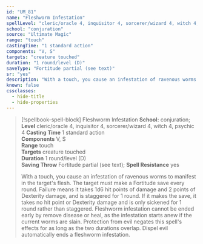 ```yaml
---
id: "UM_81"
name: "Fleshworm Infestation"
spellLevel: "cleric/oracle 4, inquisitor 4, sorcerer/wizard 4, witch 4, psychic 4"
school: "conjuration"
source: "Ultimate Magic"
range: "touch"
castingTime: "1 standard action"
components: "V, S"
targets: "creature touched"
duration: "1 round/level (D)"
saveType: "Fortitude partial (see text)"
sr: "yes"
description: "With a touch, you cause an infestation of ravenous worms to manifest in the target's flesh. The target must make a Fortitude save every round. Failure means it takes 1d6 hit points of damage and 2 points of Dexterity damage, and is staggered for 1 round. If it makes the save, it takes no hit point or Dexterity damage and is only sickened for 1 round rather than staggered. Fleshworm infestation cannot be ended early by remove disease or heal, as the infestation starts anew if the current worms are slain. Protection from evil negates this spell's effects for as long as the two durations overlap.  Dispel evil automatically ends a fleshworm infestation."
known: false
cssclasses:
  - hide-title
  - hide-properties
---
```


> [!spellbook-spell-block] Fleshworm Infestation
> **School:** conjuration; **Level** cleric/oracle 4, inquisitor 4, sorcerer/wizard 4, witch 4, psychic 4
> **Casting Time** 1 standard action  
> **Components** V, S  
> **Range** touch  
> **Targets** creature touched  
> **Duration** 1 round/level (D)  
> **Saving Throw** Fortitude partial (see text); **Spell Resistance** yes
> 
> With a touch, you cause an infestation of ravenous worms to manifest in the target's flesh. The target must make a Fortitude save every round. Failure means it takes 1d6 hit points of damage and 2 points of Dexterity damage, and is staggered for 1 round. If it makes the save, it takes no hit point or Dexterity damage and is only sickened for 1 round rather than staggered. Fleshworm infestation cannot be ended early by remove disease or heal, as the infestation starts anew if the current worms are slain. Protection from evil negates this spell's effects for as long as the two durations overlap.  Dispel evil automatically ends a fleshworm infestation.